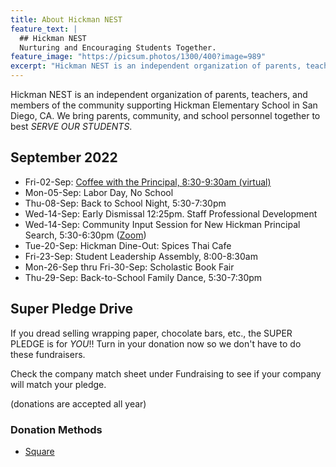 ```yaml
---
title: About Hickman NEST
feature_text: |
  ## Hickman NEST
  Nurturing and Encouraging Students Together.
feature_image: "https://picsum.photos/1300/400?image=989"
excerpt: "Hickman NEST is an independent organization of parents, teachers, and members of the community supporting Hickman Elementary School in San Diego, CA."
---
```


Hickman NEST is an independent organization of parents, teachers, and members of the community supporting Hickman Elementary School in San Diego, CA. We bring parents, community, and school personnel together to best *SERVE OUR STUDENTS*.

## September 2022

- Fri-02-Sep: [Coffee with the Principal, 8:30-9:30am (virtual)](https://drive.google.com/file/d/1m74OJIXRmNw8GsWVgW9sqbbm8qnIuxTg/view)
- Mon-05-Sep: Labor Day, No School
- Thu-08-Sep: Back to School Night, 5:30-7:30pm
- Wed-14-Sep: Early Dismissal 12:25pm. Staff Professional Development
- Wed-14-Sep: Community Input Session for New Hickman Principal Search, 5:30-6:30pm ([Zoom](https://sandiegounified.zoom.us/j/83758153759))
- Tue-20-Sep: Hickman Dine-Out: Spices Thai Cafe
- Fri-23-Sep: Student Leadership Assembly, 8:00-8:30am
- Mon-26-Sep thru Fri-30-Sep: Scholastic Book Fair
- Thu-29-Sep: Back-to-School Family Dance, 5:30-7:30pm

## Super Pledge Drive

If you dread selling wrapping paper, chocolate bars, etc., the SUPER PLEDGE is for *YOU*!! Turn in your donation now so we don't have to do these fundraisers. 

Check the company match sheet under Fundraising to see if your company will match your pledge.

(donations are accepted all year)

### Donation Methods

- [Square](https://hickman-nest.square.site)
